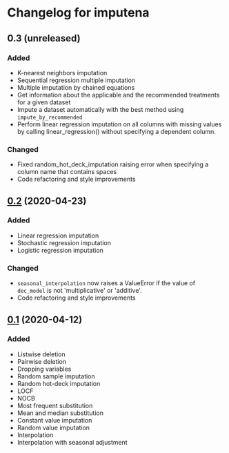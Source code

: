 # Changelog for imputena

## 0.3 (unreleased)

### Added

* K-nearest neighbors imputation
* Sequential regression multiple imputation
* Multiple imputation by chained equations
* Get information about the applicable and the recommended treatments for a
 given dataset
* Impute a dataset automatically with the best method using
 `impute_by_recommended`
* Perform linear regression imputation on all columns with missing values by
 calling linear_regression() without specifying a dependent column.
 
 ### Changed

* Fixed random_hot_deck_imputation raising error when specifying a column
 name that contains spaces
* Code refactoring and style improvements

## [0.2](https://github.com/macarro/imputena/releases/tag/v0.2) (2020-04-23)

### Added

* Linear regression imputation
* Stochastic regression imputation
* Logistic regression imputation

### Changed

* `seasonal_interpolation` now raises a ValueError if the value of
 `dec_model` is not 'multiplicative' or 'additive'.
* Code refactoring and style improvements

## [0.1](https://github.com/macarro/imputena/releases/tag/v0.1) (2020-04-12)

### Added

* Listwise deletion
* Pairwise deletion
* Dropping variables
* Random sample imputation
* Random hot-deck imputation
* LOCF
* NOCB
* Most frequent substitution
* Mean and median substitution
* Constant value imputation
* Random value imputation
* Interpolation
* Interpolation with seasonal adjustment
